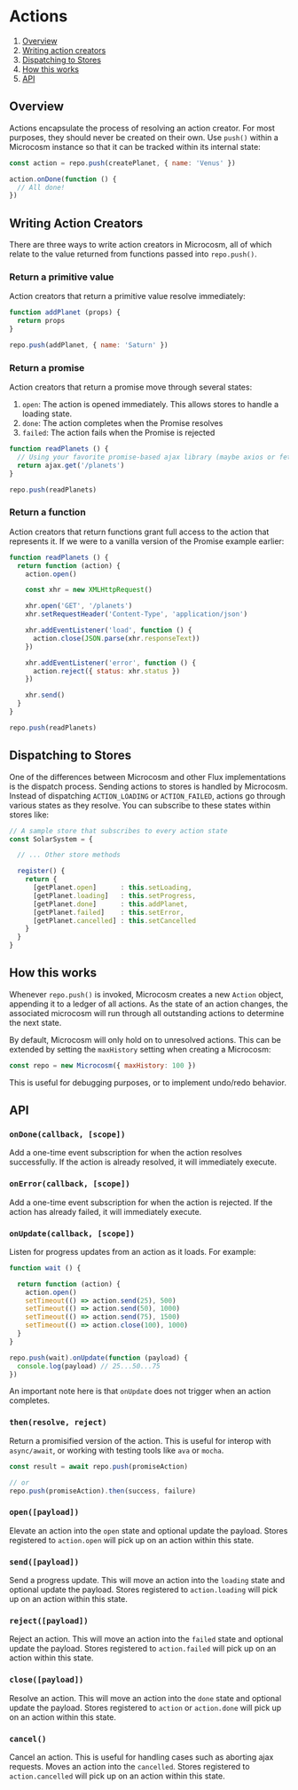 # Actions

1. [Overview](#overview)
2. [Writing action creators](#writing-action-creators)
3. [Dispatching to Stores](#dispatching-to-stores)
4. [How this works](#how-this-works)
5. [API](#api)

## Overview

Actions encapsulate the process of resolving an action creator. For
most purposes, they should never be created on their own. Use `push()`
within a Microcosm instance so that it can be tracked within its
internal state:

```javascript
const action = repo.push(createPlanet, { name: 'Venus' })

action.onDone(function () {
  // All done!
})
```

## Writing Action Creators

There are three ways to write action creators in Microcosm, all of
which relate to the value returned from functions passed into `repo.push()`.

### Return a primitive value

Action creators that return a primitive value resolve immediately:

```javascript
function addPlanet (props) {
  return props
}

repo.push(addPlanet, { name: 'Saturn' })
```

### Return a promise

Action creators that return a promise move through several states:

1. `open`: The action is opened immediately. This allows stores to
   handle a loading state.
2. `done`: The action completes when the Promise resolves
3. `failed`: The action fails when the Promise is rejected

```javascript
function readPlanets () {
  // Using your favorite promise-based ajax library (maybe axios or fetch?)
  return ajax.get('/planets')
}

repo.push(readPlanets)
```

### Return a function

Action creators that return functions grant full access to the action
that represents it. If we were to a vanilla version of the Promise
example earlier:

```javascript
function readPlanets () {
  return function (action) {
    action.open()

    const xhr = new XMLHttpRequest()

    xhr.open('GET', '/planets')
    xhr.setRequestHeader('Content-Type', 'application/json')

    xhr.addEventListener('load', function () {
      action.close(JSON.parse(xhr.responseText))
    })

    xhr.addEventListener('error', function () {
      action.reject({ status: xhr.status })
    })

    xhr.send()
  }
}

repo.push(readPlanets)
```

## Dispatching to Stores

One of the differences between Microcosm and other Flux
implementations is the dispatch process. Sending actions to stores is
handled by Microcosm. Instead of dispatching `ACTION_LOADING` or
`ACTION_FAILED`, actions go through various states as they
resolve. You can subscribe to these states within stores like:

```javascript
// A sample store that subscribes to every action state
const SolarSystem = {

  // ... Other store methods

  register() {
    return {
      [getPlanet.open]      : this.setLoading,
      [getPlanet.loading]   : this.setProgress,
      [getPlanet.done]      : this.addPlanet,
      [getPlanet.failed]    : this.setError,
      [getPlanet.cancelled] : this.setCancelled
    }
  }
}
```

## How this works

Whenever `repo.push()` is invoked, Microcosm creates a new `Action`
object, appending it to a ledger of all actions. As the state of an
action changes, the associated microcosm will run through all
outstanding actions to determine the next state.

By default, Microcosm will only hold on to unresolved actions. This
can be extended by setting the `maxHistory` setting when creating a Microcosm:

```javascript
const repo = new Microcosm({ maxHistory: 100 })
```

This is useful for debugging purposes, or to implement undo/redo
behavior.

## API

### `onDone(callback, [scope])`

Add a one-time event subscription for when the action resolves
successfully. If the action is already resolved, it will immediately
execute.

### `onError(callback, [scope])`

Add a one-time event subscription for when the action is rejected. If
the action has already failed, it will immediately execute.

### `onUpdate(callback, [scope])`

Listen for progress updates from an action as it loads. For example:

```javascript
function wait () {

  return function (action) {
    action.open()
    setTimeout(() => action.send(25), 500)
    setTimeout(() => action.send(50), 1000)
    setTimeout(() => action.send(75), 1500)
    setTimeout(() => action.close(100), 1000)
  }
}

repo.push(wait).onUpdate(function (payload) {
  console.log(payload) // 25...50...75
})
```

An important note here is that `onUpdate` does not trigger when an
action completes.

### `then(resolve, reject)`

Return a promisified version of the action. This is useful for interop
with `async/await`, or working with testing tools like `ava` or
`mocha`.

```javascript
const result = await repo.push(promiseAction)

// or
repo.push(promiseAction).then(success, failure)
```

### `open([payload])`

Elevate an action into the `open` state and optional update the
payload. Stores registered to `action.open` will pick up on an action
within this state.

### `send([payload])`

Send a progress update. This will move an action into the `loading`
state and optional update the payload. Stores registered to
`action.loading` will pick up on an action within this state.

### `reject([payload])`

Reject an action. This will move an action into the `failed` state and
optional update the payload. Stores registered to `action.failed` will
pick up on an action within this state.

### `close([payload])`

Resolve an action. This will move an action into the `done` state and
optional update the payload. Stores registered to `action` or `action.done`
will pick up on an action within this state.

### `cancel()`

Cancel an action. This is useful for handling cases such as aborting
ajax requests. Moves an action into the `cancelled`. Stores registered
to `action.cancelled` will pick up on an action within this state.
